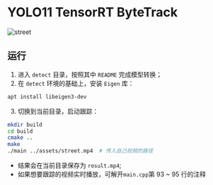 # YOLO11  TensorRT  ByteTrack

![street](../assets/result.gif)



## 运行

1. 进入 `detect` 目录，按照其中 `README` 完成模型转换；
2. 在 `detect` 环境的基础上，安装 `Eigen` 库：

```bash
apt install libeigen3-dev
```

3. 切换到当前目录，启动跟踪：

```bash
mkdir build
cd build
cmake ..
make
./main ../assets/street.mp4  # 传入自己视频的路径
```

- 结果会在当前目录保存为 `result.mp4`;
- 如果想要跟踪的视频实时播放，可解开`main.cpp`第 93 ~ 95 行的注释